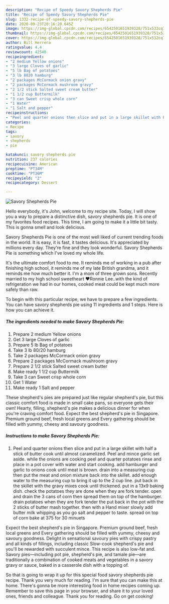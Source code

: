 ```yaml
---
description: "Recipe of Speedy Savory Shepherds Pie"
title: "Recipe of Speedy Savory Shepherds Pie"
slug: 1332-recipe-of-speedy-savory-shepherds-pie
date: 2020-09-23T20:16:20.645Z
image: https://img-global.cpcdn.com/recipes/6542501651939328/751x532cq70/savory-shepherds-pie-recipe-main-photo.jpg
thumbnail: https://img-global.cpcdn.com/recipes/6542501651939328/751x532cq70/savory-shepherds-pie-recipe-main-photo.jpg
cover: https://img-global.cpcdn.com/recipes/6542501651939328/751x532cq70/savory-shepherds-pie-recipe-main-photo.jpg
author: Bill Herrera
ratingvalue: 4.4
reviewcount: 42540
recipeingredient:
- "2 medium Yellow onions"
- "3 large Cloves of garlic"
- "5 lb Bag of potatoes"
- "3 lb 8020 hamburg"
- "2 packages McCormack onion gravy"
- "2 packages McCormack mushroom gravy"
- "2 1/2 stick Salted sweet cream butter"
- "1 1/2 cup Buttermilk"
- "3 can Sweet crisp whole corn"
- "1 Water"
- "1 Salt and pepper"
recipeinstructions:
- "Peel and quarter onions then slice and put in a large skillet with half a stick of butter cook until almost caramelized. Peel and mince garlic set aside. while the onions are cooking peel and quarter potatoes rinse and place in a pot cover with water and start cooking. add hamburger and garlic to onions cook until meat is brown. drain into a measuring cup then put the meat and onion mixture back into the skillet. add enough water to the measuring cup to bring it up to the 2 cup line. put back in the skillet with the gravy mixes cook until thickened. put in a 13x9 baking dish. check the potatoes they are done when they are fork tender. open and drain the 3 cans of corn then spread them on top of the hamburger. drain potatoes when they are fork tender the put back in the pot with the 2 sticks of butter mash together. then with a Hand mixer slowly add butter milk whipping as you go salt and pepper to taste. spread on top of corn bake at 375 for 30 minuets"
categories:
- Recipe
tags:
- savory
- shepherds
- pie

katakunci: savory shepherds pie 
nutrition: 237 calories
recipecuisine: American
preptime: "PT34M"
cooktime: "PT36M"
recipeyield: "2"
recipecategory: Dessert

---
```



![Savory Shepherds Pie](https://img-global.cpcdn.com/recipes/6542501651939328/751x532cq70/savory-shepherds-pie-recipe-main-photo.jpg)

Hello everybody, it's John, welcome to my recipe site. Today, I will show you a way to prepare a distinctive dish, savory shepherds pie. It is one of my favorites food recipes. This time, I am going to make it a little bit tasty. This is gonna smell and look delicious.

Savory Shepherds Pie is one of the most well liked of current trending foods in the world. It is easy, it is fast, it tastes delicious. It's appreciated by millions every day. They're fine and they look wonderful. Savory Shepherds Pie is something which I've loved my whole life.

It&#39;s the ultimate comfort food to me. It reminds me of working in a pub after finishing high school, it reminds me of my late British grandma, and it reminds me how much better it. I&#39;m a mom of three grown sons. Recently married to my high school sweetheart ❤️Ronnie Lee..with the kind of refrigeration we had in our homes, cooked meat could be kept much more safely than raw.


To begin with this particular recipe, we have to prepare a few ingredients. You can have savory shepherds pie using 11 ingredients and 1 steps. Here is how you can achieve it.

<!--inarticleads1-->

##### The ingredients needed to make Savory Shepherds Pie:

1. Prepare 2 medium Yellow onions
1. Get 3 large Cloves of garlic
1. Prepare 5 lb Bag of potatoes
1. Take 3 lb 80/20 hamburg
1. Take 2 packages McCormack onion gravy
1. Prepare 2 packages McCormack mushroom gravy
1. Prepare 2 1/2 stick Salted sweet cream butter
1. Make ready 1 1/2 cup Buttermilk
1. Take 3 can Sweet crisp whole corn
1. Get 1 Water
1. Make ready 1 Salt and pepper


These shepherd&#39;s pies are prepared just like regular shepherd&#39;s pie, but this classic comfort food is made in small cake pans, so everyone gets their own! Hearty, filling, shepherd&#39;s pie makes a delicious dinner for when you&#39;re craving comfort food. Expect the best shepherd&#39;s pie in Singapore. Premium ground beef, fresh local greens and Every gathering should be filled with yummy, cheesy and savoury goodness. 

<!--inarticleads2-->

##### Instructions to make Savory Shepherds Pie:

1. Peel and quarter onions then slice and put in a large skillet with half a stick of butter cook until almost caramelized. Peel and mince garlic set aside. while the onions are cooking peel and quarter potatoes rinse and place in a pot cover with water and start cooking. add hamburger and garlic to onions cook until meat is brown. drain into a measuring cup then put the meat and onion mixture back into the skillet. add enough water to the measuring cup to bring it up to the 2 cup line. put back in the skillet with the gravy mixes cook until thickened. put in a 13x9 baking dish. check the potatoes they are done when they are fork tender. open and drain the 3 cans of corn then spread them on top of the hamburger. drain potatoes when they are fork tender the put back in the pot with the 2 sticks of butter mash together. then with a Hand mixer slowly add butter milk whipping as you go salt and pepper to taste. spread on top of corn bake at 375 for 30 minuets


Expect the best shepherd&#39;s pie in Singapore. Premium ground beef, fresh local greens and Every gathering should be filled with yummy, cheesy and savoury goodness. Delight in sensational savoury pies with crispy pastry and all kinds of fillings, including classic Slow-cook shepherd&#39;s pie and you&#39;ll be rewarded with succulent mince. This recipe is also low-fat and. Savory pies—including pot pie, shepherd&#39;s pie, and tamale pie—are traditionally a combination of cooked meats and vegetables in a savory gravy or sauce, baked in a casserole dish with a topping of. 

So that is going to wrap it up for this special food savory shepherds pie recipe. Thank you very much for reading. I'm sure that you can make this at home. There's gonna be more interesting food in home recipes coming up. Remember to save this page in your browser, and share it to your loved ones, friends and colleague. Thank you for reading. Go on get cooking!
